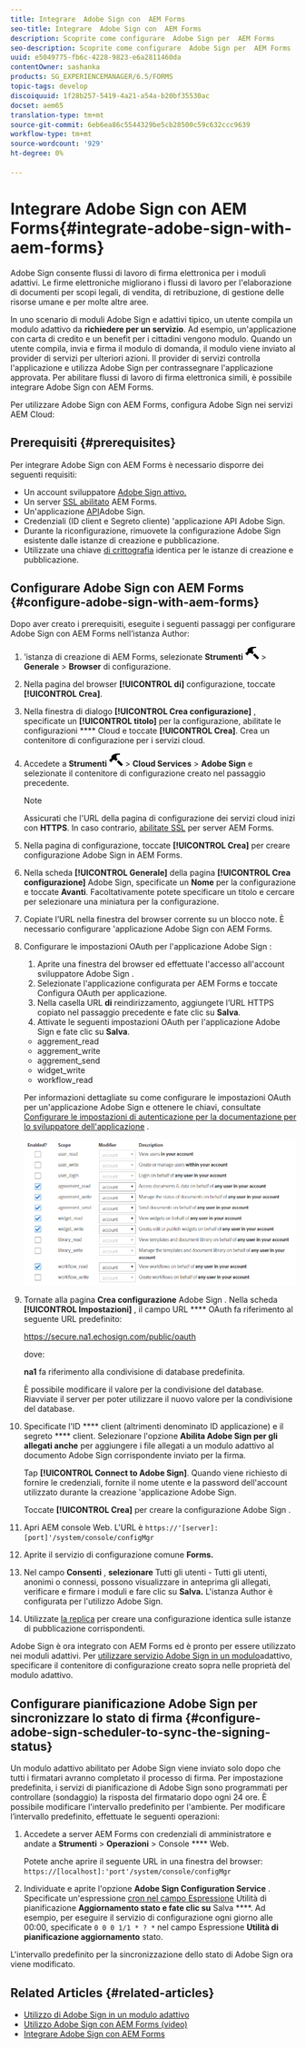 ```yaml
---
title: Integrare  Adobe Sign con  AEM Forms
seo-title: Integrare  Adobe Sign con  AEM Forms
description: Scoprite come configurare  Adobe Sign per  AEM Forms
seo-description: Scoprite come configurare  Adobe Sign per  AEM Forms
uuid: e5049775-fb6c-4228-9823-e6a2811460da
contentOwner: sashanka
products: SG_EXPERIENCEMANAGER/6.5/FORMS
topic-tags: develop
discoiquuid: 1f28b257-5419-4a21-a54a-b20bf35530ac
docset: aem65
translation-type: tm+mt
source-git-commit: 6eb6ea86c5544329be5cb28500c59c632ccc9639
workflow-type: tm+mt
source-wordcount: '929'
ht-degree: 0%

---
```



# Integrare  Adobe Sign con  AEM Forms{#integrate-adobe-sign-with-aem-forms}

 Adobe Sign consente flussi di lavoro di firma elettronica per i moduli adattivi. Le firme elettroniche migliorano i flussi di lavoro per l&#39;elaborazione di documenti per scopi legali, di vendita, di retribuzione, di gestione delle risorse umane e per molte altre aree.

In uno scenario di moduli Adobe Sign  e adattivi tipico, un utente compila un modulo adattivo da **richiedere per un servizio**. Ad esempio, un&#39;applicazione con carta di credito e un benefit per i cittadini vengono modulo. Quando un utente compila, invia e firma il modulo di domanda, il modulo viene inviato al provider di servizi per ulteriori azioni. Il provider di servizi controlla l&#39;applicazione e utilizza  Adobe Sign per contrassegnare l&#39;applicazione approvata. Per abilitare flussi di lavoro di firma elettronica simili, è possibile integrare  Adobe Sign con  AEM Forms.

Per utilizzare  Adobe Sign con  AEM Forms, configura  Adobe Sign nei servizi AEM Cloud:

## Prerequisiti {#prerequisites}

Per integrare  Adobe Sign con  AEM Forms è necessario disporre dei seguenti requisiti:

* Un account sviluppatore [Adobe Sign attivo.](https://acrobat.adobe.com/us/en/why-adobe/developer-form.html)
* Un server [SSL abilitato](/help/sites-administering/ssl-by-default.md)  AEM Forms.
* Un&#39;applicazione [API](https://www.adobe.io/apis/documentcloud/sign/docs.html#!adobedocs/adobe-sign/master/gstarted/create_app.md)Adobe Sign.
* Credenziali (ID client e Segreto cliente) &#39;applicazione API Adobe Sign.
* Durante la riconfigurazione, rimuovete la configurazione Adobe Sign esistente  dalle istanze di creazione e pubblicazione.
* Utilizzate una chiave [di crittografia](/help/sites-administering/security-checklist.md#make-sure-you-properly-replicate-encryption-keys-when-needed) identica per le istanze di creazione e pubblicazione.

## Configurare  Adobe Sign con  AEM Forms {#configure-adobe-sign-with-aem-forms}

Dopo aver creato i prerequisiti, eseguite i seguenti passaggi per configurare  Adobe Sign con  AEM Forms nell’istanza Author:

1. ’istanza di creazione di AEM Forms, selezionate **Strumenti** ![martello](assets/hammer.png) > **Generale** > **Browser** di configurazione.
1. Nella pagina del browser **[!UICONTROL di]** configurazione, toccate **[!UICONTROL Crea]**.
1. Nella finestra di dialogo **[!UICONTROL Crea configurazione]** , specificate un **[!UICONTROL titolo]** per la configurazione, abilitate le configurazioni **** Cloud e toccate **[!UICONTROL Crea]**. Crea un contenitore di configurazione per i servizi cloud.
1. Accedete a **Strumenti** ![martello](assets/hammer.png) > **Cloud Services** > **Adobe Sign** e selezionate il contenitore di configurazione creato nel passaggio precedente.

   >[!NOTE]
   >
   >Assicurati che l&#39;URL della pagina di configurazione dei servizi cloud inizi con **HTTPS**. In caso contrario, [abilitate SSL](/help/sites-administering/ssl-by-default.md) per  server AEM Forms.

1. Nella pagina di configurazione, toccate **[!UICONTROL Crea]** per creare  configurazione Adobe Sign in  AEM Forms.
1. Nella scheda **[!UICONTROL Generale]** della pagina **[!UICONTROL Crea configurazione]** Adobe Sign, specificate un **Nome** per la configurazione e toccate **Avanti**. Facoltativamente potete specificare un titolo e cercare per selezionare una miniatura per la configurazione.

1. Copiate l’URL nella finestra del browser corrente su un blocco note. È necessario configurare &#39;applicazione Adobe Sign con  AEM Forms.

1. Configurare le impostazioni OAuth per l&#39;applicazione Adobe Sign :

   1. Aprite una finestra del browser ed effettuate l&#39;accesso all&#39;account sviluppatore Adobe Sign .
   1. Selezionate l&#39;applicazione configurata per  AEM Forms e toccate Configura OAuth per applicazione.
   1. Nella casella URL **di** reindirizzamento, aggiungete l’URL HTTPS copiato nel passaggio precedente e fate clic su **Salva**.
   1. Attivate le seguenti impostazioni OAuth per l&#39;applicazione Adobe Sign  e fate clic su **Salva**.
   * aggrement_read
   * aggrement_write
   * aggrement_send
   * widget_write
   * workflow_read

   Per informazioni dettagliate su come configurare le impostazioni OAuth per un&#39;applicazione Adobe Sign  e ottenere le chiavi, consultate [Configurare le impostazioni di autenticazione per la documentazione per lo sviluppatore dell&#39;applicazione](https://www.adobe.io/apis/documentcloud/sign/docs.html#!adobedocs/adobe-sign/master/gstarted/configure_oauth.md) .

   ![Configurazione OAuth](assets/oauthconfig_new.png)

1. Tornate alla pagina **Crea configurazione** Adobe Sign . Nella scheda **[!UICONTROL Impostazioni]** , il campo URL **** OAuth fa riferimento al seguente URL predefinito:

   https://secure.na1.echosign.com/public/oauth

   dove:

   **na1** fa riferimento alla condivisione di database predefinita.

   È possibile modificare il valore per la condivisione del database. Riavviate il server per poter utilizzare il nuovo valore per la condivisione del database.

1. Specificate l&#39;ID **** client (altrimenti denominato ID applicazione) e il segreto **** client. Selezionare l&#39;opzione **Abilita  Adobe Sign per gli allegati anche** per aggiungere i file allegati a un modulo adattivo al documento Adobe Sign  corrispondente inviato per la firma.

   Tap **[!UICONTROL Connect to Adobe Sign]**. Quando viene richiesto di fornire le credenziali, fornite il nome utente e la password dell&#39;account utilizzato durante la creazione &#39;applicazione Adobe Sign.

   Toccate **[!UICONTROL Crea]** per creare la configurazione Adobe Sign .

1. Apri AEM console Web. L&#39;URL è `https://'[server]:[port]'/system/console/configMgr`
1. Aprite il servizio di configurazione comune **Forms.**
1. Nel campo **Consenti** , **selezionare** Tutti gli utenti - Tutti gli utenti, anonimi o connessi, possono visualizzare in anteprima gli allegati, verificare e firmare i moduli e fare clic su **Salva.** L&#39;istanza Author è configurata per l&#39;utilizzo  Adobe Sign.
1. Utilizzate [la replica](https://docs.adobe.com/content/help/en/experience-manager-65/deploying/configuring/replication.html) per creare una configurazione identica sulle istanze di pubblicazione corrispondenti.

 Adobe Sign è ora integrato con  AEM Forms ed è pronto per essere utilizzato nei moduli adattivi. Per [utilizzare  servizio Adobe Sign in un modulo](../../forms/using/working-with-adobe-sign.md#configure-adobe-sign-for-an-adaptive-form)adattivo, specificare il contenitore di configurazione creato sopra nelle proprietà del modulo adattivo.



## Configurare  pianificazione Adobe Sign per sincronizzare lo stato di firma {#configure-adobe-sign-scheduler-to-sync-the-signing-status}

Un  modulo adattivo abilitato per Adobe Sign viene inviato solo dopo che tutti i firmatari avranno completato il processo di firma. Per impostazione predefinita, i servizi di pianificazione di Adobe Sign  sono programmati per controllare (sondaggio) la risposta del firmatario dopo ogni 24 ore. È possibile modificare l&#39;intervallo predefinito per l&#39;ambiente. Per modificare l’intervallo predefinito, effettuate le seguenti operazioni:

1. Accedete a  server AEM Forms con credenziali di amministratore e andate a **Strumenti** > **Operazioni** > Console **** Web.

   Potete anche aprire il seguente URL in una finestra del browser:
   `https://[localhost]:'port'/system/console/configMgr`

1. Individuate e aprite l&#39;opzione **Adobe Sign Configuration Service** . Specificate un&#39;espressione [cron nel campo Espressione](https://en.wikipedia.org/wiki/Cron#CRON_expression) Utilità di pianificazione **Aggiornamento stato e fate clic su** Salva ****. Ad esempio, per eseguire il servizio di configurazione ogni giorno alle 00:00, specificate `0 0 0 1/1 * ? *` nel campo Espressione **Utilità di pianificazione aggiornamento** stato.

L&#39;intervallo predefinito per la sincronizzazione dello stato di  Adobe Sign ora viene modificato.

## Related Articles {#related-articles}

* [Utilizzo di  Adobe Sign in un modulo adattivo](../../forms/using/working-with-adobe-sign.md)
* [Utilizzo  Adobe Sign con  AEM Forms (video)](https://helpx.adobe.com/experience-manager/kt/forms/using/adobe-sign-integration-feature-video.html)
* [Integrare  Adobe Sign con  AEM Forms](../../forms/using/adobe-sign-integration-adaptive-forms.md)

